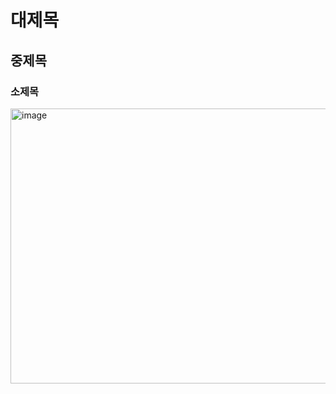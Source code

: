 # 대제목
## 중제목
### 소제목

<img width="705" height="440" alt="image" src="https://github.com/user-attachments/assets/705c0922-a299-4e2c-9a95-78fbf7e11763" />
